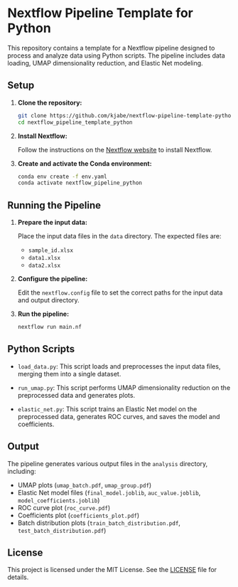 # Nextflow Pipeline Template for Python

This repository contains a template for a Nextflow pipeline designed to process and analyze data using Python scripts. The pipeline includes data loading, UMAP dimensionality reduction, and Elastic Net modeling.

## Setup

1. **Clone the repository:**

   ```sh
   git clone https://github.com/kjabe/nextflow-pipeline-template-python.git
   cd nextflow_pipeline_template_python
   ```

2. **Install Nextflow:**

   Follow the instructions on the [Nextflow website](https://www.nextflow.io/) to install Nextflow.

3. **Create and activate the Conda environment:**

   ```sh
   conda env create -f env.yaml
   conda activate nextflow_pipeline_python
   ```

## Running the Pipeline

1. **Prepare the input data:**

   Place the input data files in the `data` directory. The expected files are:

   - `sample_id.xlsx`
   - `data1.xlsx`
   - `data2.xlsx`

2. **Configure the pipeline:**

   Edit the `nextflow.config` file to set the correct paths for the input data and output directory.

3. **Run the pipeline:**

   ```sh
   nextflow run main.nf
   ```

## Python Scripts

- `load_data.py`: This script loads and preprocesses the input data files, merging them into a single dataset.

- `run_umap.py`: This script performs UMAP dimensionality reduction on the preprocessed data and generates plots.

- `elastic_net.py`: This script trains an Elastic Net model on the preprocessed data, generates ROC curves, and saves the model and coefficients.

## Output

The pipeline generates various output files in the `analysis` directory, including:

- UMAP plots (`umap_batch.pdf`, `umap_group.pdf`)
- Elastic Net model files (`final_model.joblib`, `auc_value.joblib`, `model_coefficients.joblib`)
- ROC curve plot (`roc_curve.pdf`)
- Coefficients plot (`coefficients_plot.pdf`)
- Batch distribution plots (`train_batch_distribution.pdf`, `test_batch_distribution.pdf`)

## License

This project is licensed under the MIT License. See the [LICENSE](LICENSE) file for details.